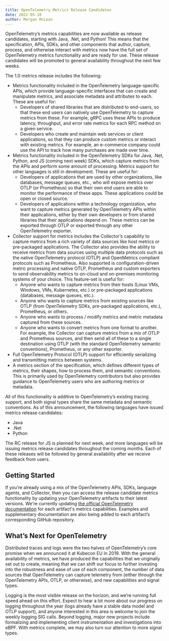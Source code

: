```yaml
---
title: OpenTelemetry Metrics Release Candidates
date: 2022-05-18
author: Morgan McLean
---
```


OpenTelemetry’s metrics capabilities are now available as release candidates,
starting with Java, .Net, and Python! This means that the specification, APIs,
SDKs, and other components that author, capture, process, and otherwise interact
with metrics now have the full set of OpenTelemetry metrics functionality and
are ready for use. These release candidates will be promoted to general
availability throughout the next few weeks.

The 1.0 metrics release includes the following:

- Metrics functionality included in the OpenTelemetry language-specific APIs,
  which provide language-specific interfaces that can create and manipulate
  metrics, and associate metadata and attributes to each. These are useful for:
  - Developers of shared libraries that are distributed to end-users, so that
    these end users can natively use OpenTelemetry to capture metrics from
    these. For example, gRPC uses these APIs to produce latency, throughput, and
    error rate metrics for each RPC method on a given service.
  - Developers who create and maintain web services or client applications, so
    that they can produce custom metrics or interact with existing metrics. For
    example, an e-commerce company could use the API to track how many purchases
    are made over time.
- Metrics functionality included in the OpenTelemetry SDKs for Java, .Net,
  Python, and JS (coming next week) SDKs, which capture metrics from the APIs
  and perform some amount of processing. Metrics support for other languages is
  still in development. These are useful for:
  - Developers of applications that are used by other organizations, like
    databases, message queues, etc., who will expose metrics over OTLP (or
    Prometheus) so that their own end users are able to monitor the performance
    of these apps. These applications could be open or closed source.
  - Developers of applications within a technology organization, who want to
    capture metrics generated by OpenTelemetry APIs within their applications,
    either by their own developers or from shared libraries that their
    applications depend on. These metrics can be exported through OTLP or
    exported through any other OpenTelemetry exporter.
- Collector support for metrics includes the Collector’s capability to capture
  metrics from a rich variety of data sources like host metrics or pre-packaged
  applications. The Collector also provides the ability to receive metrics from
  data sources using multiple data protocols such as the native OpenTelemetry
  protocol (OTLP) and OpenMetrics compliant protocols such as Prometheus. Also
  supported is configuration-driven metric processing and native OTLP,
  Prometheus and custom exporters to send observability metrics to on-cloud and
  on-premises monitoring systems of your choice. This feature-set is useful for:
  - Anyone who wants to capture metrics from their hosts (Linux VMs, Windows,
    VMs, Kubernetes, etc.) or pre-packaged applications (databases, message
    queues, etc.).
  - Anyone who wants to capture metrics from existing sources like OTLP (from
    OpenTelemetry SDKs, pre-packaged applications, etc.), Prometheus, or others.
  - Anyone who wants to process / modify metrics and metric metadata captured
    from these sources.
  - Anyone who wants to convert metrics from one format to another. For example,
    the Collector can capture metrics from a mix of OTLP and Prometheus sources,
    and then send all of these to a single destination using OTLP (with the
    standard OpenTelemetry semantic conventions), Prometheus, or any other
    exporter.
- Full OpenTelemetry Protocol (OTLP) support for efficiently serializing and
  transmitting metrics between systems.
- A metrics section of the specification, which defines different types of
  metrics, their shapes, how to process them, and semantic conventions. This is
  primarily used by OpenTelemetry contributors but also provides guidance to
  OpenTelemetry users who are authoring metrics or metadata.

All of this functionality is additive to OpenTelemetry’s existing tracing
support, and both signal types share the same metadata and semantic conventions.
As of this announcement, the following languages have issued metrics release
candidates:

- Java
- .Net
- Python

The RC release for JS is planned for next week, and more languages will be
issuing metrics release candidates throughout the coming months. Each of these
releases will be followed by general availability after we receive feedback from
users.

## Getting Started

If you’re already using a mix of the OpenTelemetry APIs, SDKs, language agents,
and Collector, then you can access the release candidate metrics functionality
by updating your OpenTelemetry artifacts to their latest versions. We're
currently updating [the official OpenTelemetry documentation](/docs/) for each
artifact's metrics capabilities. Examples and supplementary documentation are
also being added to each artifact’s corresponding GitHub repository.

## What’s Next for OpenTelemetry

Distributed traces and logs were the two halves of OpenTelemetry’s core promise
when we announced it at Kubecon EU in 2019. With the general availability of
metrics, we have produced the capabilities that we originally set out to create,
meaning that we can shift our focus to further investing into the robustness and
ease of use of each component, the number of data sources that OpenTelemetry can
capture telemetry from (either through the OpenTelemetry APIs, OTLP, or
otherwise), and new capabilities and signal types.

Logging is the most visible release on the horizon, and we’re running full speed
ahead on this effort. Expect to hear a lot more about our progress on logging
throughout the year (logs already have a stable data model and OTLP support),
and anyone interested in this area is welcome to join the weekly logging SIG
calls. Beyond logging, major new projects include formalizing and implementing
client instrumentation and investigations into eBPF. With metrics complete, we
may also turn our attention to more signal types.
